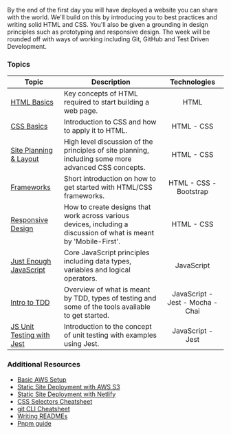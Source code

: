 By the end of the first day you will have deployed a website you can share with the world. We'll build on this by introducing you to best practices and writing solid HTML and CSS. You'll also be given a grounding in design principles such as prototyping and responsive design. The week will be rounded off with ways of working including Git, GitHub and Test Driven Development.

### Topics

| Topic | Description | Technologies |
|-------|-------------|:------------:|
| [HTML Basics](https://github.com/getfutureproof/fp_guides_wiki/wiki/HTML-Basics) | Key concepts of HTML required to start building a web page. | HTML |
| [CSS Basics](https://github.com/getfutureproof/fp_guides_wiki/wiki/CSS-Basics) | Introduction to CSS and how to apply it to HTML. | HTML - CSS | 
| [Site Planning & Layout](https://github.com/getfutureproof/fp_guides_wiki/wiki/Site-Planning-and-Layout) | High level discussion of the principles of site planning, including some more advanced CSS concepts. | HTML - CSS |
| [Frameworks](https://github.com/getfutureproof/fp_guides_wiki/wiki/Frameworks) | Short introduction on how to get started with HTML/CSS frameworks. | HTML - CSS - Bootstrap |
| [Responsive Design](https://github.com/getfutureproof/fp_guides_wiki/wiki/Responsive-Design) | How to create designs that work across various devices, including a discussion of what is meant by 'Mobile-First'. | HTML - CSS |
| [Just Enough JavaScript](https://github.com/getfutureproof/fp_guides_wiki/wiki/Just-Enough-JavaScript) | Core JavaScript principles including data types, variables and logical operators. | JavaScript |
| [Intro to TDD](https://github.com/getfutureproof/fp_guides_wiki/wiki/Intro-to-TDD) | Overview of what is meant by TDD, types of testing and some of the tools available to get started. | JavaScript - Jest - Mocha - Chai |
| [JS Unit Testing with Jest](https://github.com/getfutureproof/fp_guides_wiki/wiki/JS-Unit-Testing-with-Jest) | Introduction to the concept of unit testing with examples using Jest. | JavaScript - Jest |

### Additional Resources
* [Basic AWS Setup](https://github.com/getfutureproof/fp_guides_wiki/wiki/Basic-AWS-Setup)
* [Static Site Deployment with AWS S3](https://github.com/getfutureproof/fp_guides_wiki/wiki/Deployment-101-with-AWS-S3)
* [Static Site Deployment with Netlify](https://github.com/getfutureproof/fp_guides_wiki/wiki/Deploy-101)
* [CSS Selectors Cheatsheet](https://github.com/getfutureproof/fp_guides_wiki/wiki/CSS-Selectors-Cheatsheet)
* [git CLI Cheatsheet](https://github.com/getfutureproof/fp_guides_wiki/wiki/git-CLI-Cheatsheet)
* [Writing READMEs](https://github.com/getfutureproof/fp_guides_wiki/wiki/Writing-READMEs)
* [Pnpm guide](https://github.com/getfutureproof/fp_guides_wiki/wiki/Pnpm)